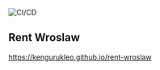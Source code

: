 ![CI/CD](https://github.com/KenguruKleo/rent-wroslaw/workflows/CI/CD/badge.svg)

## Rent Wroslaw

https://kengurukleo.github.io/rent-wroslaw
